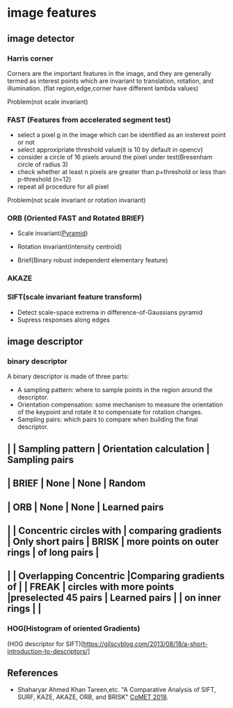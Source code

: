 # image features

## image detector

### Harris corner
Corners are the important features in the image, and they are generally termed as interest points which are invariant to translation, rotation, and illumination. (flat region,edge,corner have different lambda values)

Problem(not scale invariant)

### FAST (Features from accelerated segment test)

- select a pixel [p](fast.png) in the image which can be identified as an insterest point or not 
- select approxipriate threshold value(it is 10 by default in opencv)
- consider a circle of 16 pixels around the pixel under test(Bresenham circle of radius 3)
- check whether at least n pixels are greater than p+threshold or less than p-threshold (n=12)
- repeat all procedure for all pixel

Problem(not scale invariant or rotation invariant)

### ORB (Oriented FAST and Rotated BRIEF)

- Scale invariant([Pyramid](orb.png))
- Rotation invariant(intensity centroid)

- Brief(Binary robust independent elementary feature)

### AKAZE

### SIFT(scale invariant feature transform)

- Detect scale-space extrema in difference-of-Gaussians pyramid
- Supress responses along edges



## image descriptor

### binary descriptor
A binary descriptor is made of three parts:
- A sampling pattern: where to sample points in the region around the descriptor.
- Orientation compensation: some mechanism to measure the orientation of the keypoint and rotate it to compensate for rotation changes.
- Sampling pairs: which pairs to compare when building the final descriptor.

|        | Sampling pattern             | Orientation calculation | Sampling pairs    
----------------------------------------------------------------------------------------
| BRIEF  |       None                   |           None          |       Random
----------------------------------------------------------------------------------------
| ORB    |       None                   |           None          |    Learned pairs
----------------------------------------------------------------------------------------
|        | Concentric circles with      | comparing gradients     |    Only short pairs
| BRISK  | more points on outer rings   | of long pairs           |
----------------------------------------------------------------------------------------
|        | Overlapping Concentric       |Comparing gradients of   |
| FREAK  | circles with more points     |preselected 45 pairs     |     Learned pairs
|        | on inner rings               |                         |
----------------------------------------------------------------------------------------


### HOG(Histogram of oriented Gradients)

(HOG descriptor for SIFT)[https://gilscvblog.com/2013/08/18/a-short-introduction-to-descriptors/]

## References
- Shaharyar Ahmed Khan Tareen,etc. "A Comparative Analysis of SIFT, SURF, KAZE,
    AKAZE, ORB, and BRISK" [CoMET 2018](https://ieeexplore.ieee.org/stamp/stamp.jsp?tp=&arnumber=8346440).
